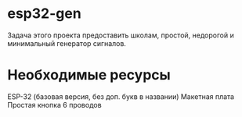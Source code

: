 # esp32-gen
Задача этого проекта предоставить школам, простой, недорогой и минимальный генератор сигналов.
# Необходимые ресурсы
ESP-32 (базовая версия, без доп. букв в названии)
Макетная плата
Простая кнопка
6 проводов
